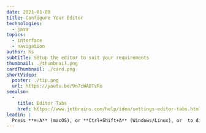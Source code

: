```yaml
---
date: 2021-01-08
title: Configure Your Editor
technologies:
  - java
topics:
  - interface
  - navigation
author: hs
subtitle: Setup the editor to suit your requirements
thumbnail: ./thumbnail.png
cardThumbnail: ./card.png
shortVideo:
  poster: ./tip.png
  url: https://youtu.be/9n7cWADTvRo
seealso:
  - 
    title: Editor Tabs
    href: https://www.jetbrains.com/help/idea/settings-editor-tabs.html
leadin: |
  Press **⌘⇧A** (macOS), or **Ctrl+Shift+A** (Windows/Linux), or  to display **Find Actions** and then you can type _tab placement_, _navigation bar_, _tool windows_ to modify or disable these elements.
---
```


